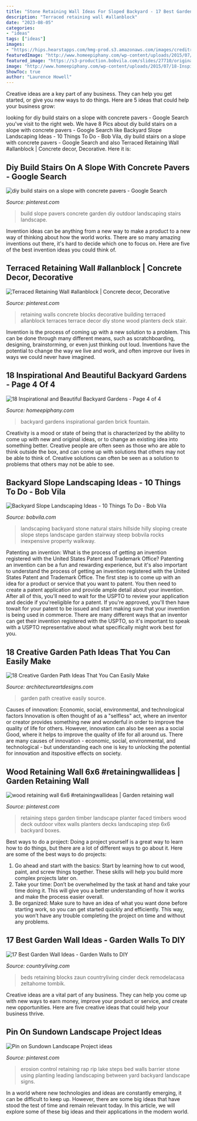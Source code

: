 ```yaml
---
title: "Stone Retaining Wall Ideas For Sloped Backyard - 17 Best Garden Wall Ideas"
description: "Terraced retaining wall #allanblock"
date: "2023-08-05"
categories:
- "ideas"
tags: ["ideas"]
images:
- "https://hips.hearstapps.com/hmg-prod.s3.amazonaws.com/images/creditremodelandolacasa-com-1585535880.jpg?crop=0.888888888888889xw:1xh;center,top&amp;resize=480:*"
featuredImage: "http://www.homeepiphany.com/wp-content/uploads/2015/07/18-Inspirational-and-Beautiful-Backyard-Gardens-17.jpg"
featured_image: "https://s3-production.bobvila.com/slides/27710/original/Natural_Stone_Stairs.jpeg?1533304229"
image: "http://www.homeepiphany.com/wp-content/uploads/2015/07/18-Inspirational-and-Beautiful-Backyard-Gardens-17.jpg"
ShowToc: true
author: "Laurence Howell"
---
```



Creative ideas are a key part of any business. They can help you get started, or give you new ways to do things. Here are 5 ideas that could help your business grow:

	

		
looking for diy build stairs on a slope with concrete pavers - Google Search you've visit to the right web. We have 8 Pics about diy build stairs on a slope with concrete pavers - Google Search like Backyard Slope Landscaping Ideas - 10 Things To Do - Bob Vila, diy build stairs on a slope with concrete pavers - Google Search and also Terraced Retaining Wall #allanblock | Concrete decor, Decorative. Here it is:
		
    
## Diy Build Stairs On A Slope With Concrete Pavers - Google Search

<img loading=lazy src="https://i.pinimg.com/736x/00/ec/90/00ec908c201c3857d293ad115d7fb3db--privacy-landscaping-landscaping-ideas.jpg" onerror="this.onerror=null;this.src='https://tse4.mm.bing.net/th?id=OIP.jGXSusqrlzud8BIHD-v2OAHaFj&amp;pid=15.1';" alt="diy build stairs on a slope with concrete pavers - Google Search">

_Source: pinterest.com_

>build slope pavers concrete garden diy outdoor landscaping stairs landscape. 

	

Invention ideas can be anything from a new way to make a product to a new way of thinking about how the world works. There are so many amazing inventions out there, it's hard to decide which one to focus on. Here are five of the best invention ideas you could think of.

    
## Terraced Retaining Wall #allanblock | Concrete Decor, Decorative

<img loading=lazy src="https://i.pinimg.com/736x/37/12/e8/3712e84751ca812358125edf44bf0adf.jpg" onerror="this.onerror=null;this.src='https://tse2.mm.bing.net/th?id=OIP.KKgmH46PX-dTzzTwtRp05gHaFj&amp;pid=15.1';" alt="Terraced Retaining Wall #allanblock | Concrete decor, Decorative">

_Source: pinterest.com_

>retaining walls concrete blocks decorative building terraced allanblock terraces terrace decor diy stone wood planters deck stair. 

	

Invention is the process of coming up with a new solution to a problem. This can be done through many different means, such as scratchboarding, designing, brainstorming, or even just thinking out loud. Inventions have the potential to change the way we live and work, and often improve our lives in ways we could never have imagined.

    
## 18 Inspirational And Beautiful Backyard Gardens - Page 4 Of 4

<img loading=lazy src="http://www.homeepiphany.com/wp-content/uploads/2015/07/18-Inspirational-and-Beautiful-Backyard-Gardens-17.jpg" onerror="this.onerror=null;this.src='https://tse3.mm.bing.net/th?id=OIP.DKykpjQUzioDTLnTjufreQHaE8&amp;pid=15.1';" alt="18 Inspirational and Beautiful Backyard Gardens - Page 4 of 4">

_Source: homeepiphany.com_

>backyard gardens inspirational garden brick fountain. 

	

Creativity is a mood or state of being that is characterized by the ability to come up with new and original ideas, or to change an existing idea into something better. Creative people are often seen as those who are able to think outside the box, and can come up with solutions that others may not be able to think of. Creative solutions can often be seen as a solution to problems that others may not be able to see.

    
## Backyard Slope Landscaping Ideas - 10 Things To Do - Bob Vila

<img loading=lazy src="https://s3-production.bobvila.com/slides/27710/original/Natural_Stone_Stairs.jpeg?1533304229" onerror="this.onerror=null;this.src='https://tse2.mm.bing.net/th?id=OIP.Qdl_GxMw_PV2JNIubPgiPgHaJ4&amp;pid=15.1';" alt="Backyard Slope Landscaping Ideas - 10 Things To Do - Bob Vila">

_Source: bobvila.com_

>landscaping backyard stone natural stairs hillside hilly sloping create slope steps landscape garden stairway steep bobvila rocks inexpensive property walkway. 

	

Patenting an invention: What is the process of getting an invention registered with the United States Patent and Trademark Office?
Patenting an invention can be a fun and rewarding experience, but it's also important to understand the process of getting an invention registered with the United States Patent and Trademark Office. The first step is to come up with an idea for a product or service that you want to patent. You then need to create a patent application and provide ample detail about your invention. After all of this, you'll need to wait for the USPTO to review your application and decide if you'reeligible for a patent. If you're approved, you'll then have towait for your patent to be issued and start making sure that your invention is being used in commerce. There are many different ways that an inventor can get their invention registered with the USPTO, so it's important to speak with a USPTO representative about what specifically might work best for you.

    
## 18 Creative Garden Path Ideas That You Can Easily Make

<img loading=lazy src="http://www.architectureartdesigns.com/wp-content/uploads/2016/05/1-26.jpg" onerror="this.onerror=null;this.src='https://tse3.mm.bing.net/th?id=OIP.-kD94B89xws6fi0HhV2xTgDHEs&amp;pid=15.1';" alt="18 Creative Garden Path Ideas That You Can Easily Make">

_Source: architectureartdesigns.com_

>garden path creative easily source. 

	

Causes of innovation: Economic, social, environmental, and technological factors
Innovation is often thought of as a "selfless" act, where an inventor or creator provides something new and wonderful in order to improve the quality of life for others. However, innovation can also be seen as a social Good, where it helps to improve the quality of life for all around us. There are many causes of innovation - economic, social, environmental, and technological - but understanding each one is key to unlocking the potential for innovation and itspositive effects on society.

    
## Wood Retaining Wall 6x6 #retainingwallideas | Garden Retaining Wall

<img loading=lazy src="https://i.pinimg.com/736x/2a/d7/5b/2ad75b65950b553427900ce49f1a335d.jpg" onerror="this.onerror=null;this.src='https://tse4.mm.bing.net/th?id=OIP.YgtPHyCbbJIn9Ro87c36HQHaHa&amp;pid=15.1';" alt="wood retaining wall 6x6 #retainingwallideas | Garden retaining wall">

_Source: pinterest.com_

>retaining steps garden timber landscape planter faced timbers wood deck outdoor vitex walls planters decks landscaping step 6x6 backyard boxes. 

	

Best ways to do a project:
Doing a project yourself is a great way to learn how to do things, but there are a lot of different ways to go about it. Here are some of the best ways to do projects: 
1. Go ahead and start with the basics: Start by learning how to cut wood, paint, and screw things together. These skills will help you build more complex projects later on. 
2. Take your time: Don’t be overwhelmed by the task at hand and take your time doing it. This will give you a better understanding of how it works and make the process easier overall. 
3. Be organized: Make sure to have an idea of what you want done before starting work, so you can get started quickly and efficiently. This way, you won’t have any trouble completing the project on time and without any problems.

    
## 17 Best Garden Wall Ideas - Garden Walls To DIY

<img loading=lazy src="https://hips.hearstapps.com/hmg-prod.s3.amazonaws.com/images/creditremodelandolacasa-com-1585535880.jpg?crop=0.888888888888889xw:1xh;center,top&amp;resize=480:*" onerror="this.onerror=null;this.src='https://tse4.mm.bing.net/th?id=OIP.eXfzXRp6Q-RygLtNFOk_nQAAAA&amp;pid=15.1';" alt="17 Best Garden Wall Ideas - Garden Walls to DIY">

_Source: countryliving.com_

>beds retaining blocks zaun countryliving cinder deck remodelacasa zeltahome tombik. 

	

Creative ideas are a vital part of any business. They can help you come up with new ways to earn money, improve your product or service, and create new opportunities. Here are five creative ideas that could help your business thrive.

    
## Pin On Sundown Landscape Project Ideas

<img loading=lazy src="https://i.pinimg.com/736x/6a/cc/24/6acc24b7beeef6ea06dcc37e817f57b6--erosion-control-mulches.jpg" onerror="this.onerror=null;this.src='https://tse2.mm.bing.net/th?id=OIP.yAT4qsVNsFrtx1m3-yHojAHaFj&amp;pid=15.1';" alt="Pin on Sundown Landscape Project ideas">

_Source: pinterest.com_

>erosion control retaining rap rip lake steps bed walls barrier stone using planting leading landscaping between yard backyard landscape signs. 

	

In a world where new technologies and ideas are constantly emerging, it can be difficult to keep up. However, there are some big ideas that have stood the test of time and remain relevant today. In this article, we will explore some of these big ideas and their applications in the modern world.

